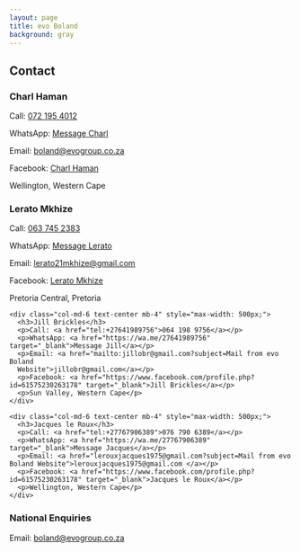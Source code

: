 ```yaml
---
layout: page
title: evo Boland
background: gray
---
```


<div class="container contact-us py-5">
  <div class="row justify-content-center mb-4">
    <div class="col-12 text-center">
      <h2 class="section-heading text-uppercase">Contact</h2>
    </div>
  </div>
  <div class="row justify-content-center">
    <div class="col-md-6 text-center mb-4" style="max-width: 500px;">
      <h3>Charl Haman</h3>
      <p>Call: <a href="tel:+27721954012">072 195 4012</a></p>
      <p>WhatsApp: <a href="https://wa.me/27721954012" target="_blank">Message Charl</a></p>
      <p>Email: <a href="mailto:boland@evogroup.co.za?subject=Mail from evo Boland Website">boland@evogroup.co.za</a></p>
      <p>Facebook: <a href="https://www.facebook.com/profile.php?id=61575230263178" target="_blank">Charl Haman</a></p>
      <p>Wellington, Western Cape</p>
    </div>
    <div class="col-md-6 text-center mb-4" style="max-width: 500px;">
      <h3>Lerato Mkhize</h3>
      <p>Call: <a href="tel:+27637452383">063 745 2383</a></p>
      <p>WhatsApp: <a href="https://wa.me/27637452383" target="_blank">Message Lerato</a></p>
      <p>Email: <a href="mailto:lerato21mkhize@gmail.com?subject=Mail from evo Boland Website">lerato21mkhize@gmail.com</a></p>
      <p>Facebook: <a href="https://www.facebook.com/profile.php?id=61575230263178" target="_blank">Lerato Mkhize</a></p>
      <p>Pretoria Central, Pretoria</p>
    </div>
    
    <div class="col-md-6 text-center mb-4" style="max-width: 500px;">
      <h3>Jill Brickles</h3>
      <p>Call: <a href="tel:+27641989756">064 198 9756</a></p>
      <p>WhatsApp: <a href="https://wa.me/27641989756" target="_blank">Message Jill</a></p>
      <p>Email: <a href="mailto:jillobr@gmail.com?subject=Mail from evo Boland 
      Website">jillobr@gmail.com</a></p>
      <p>Facebook: <a href="https://www.facebook.com/profile.php?id=61575230263178" target="_blank">Jill Brickles</a></p>
      <p>Sun Valley, Western Cape</p>
    </div>

    <div class="col-md-6 text-center mb-4" style="max-width: 500px;">
      <h3>Jacques le Roux</h3>
      <p>Call: <a href="tel:+27767906389">076 790 6389</a></p>
      <p>WhatsApp: <a href="https://wa.me/27767906389" target="_blank">Message Jacques</a></p>
      <p>Email: <a href="lerouxjacques1975@gmail.com?subject=Mail from evo Boland Website">lerouxjacques1975@gmail.com </a></p>
      <p>Facebook: <a href="https://www.facebook.com/profile.php?id=61575230263178" target="_blank">Jacques le Roux</a></p>
      <p>Wellington, Western Cape</p>
    </div>
  </div>
  <div class="row justify-content-center mt-4">
    <div class="col-12 text-center">
      <h3>National Enquiries</h3>
      <p>Email: <a href="mailto:boland@evogroup.co.za?subject=National Enquiries Mail from Evo Boland Website">boland@evogroup.co.za</a></p>
    </div>
  </div>
</div>

